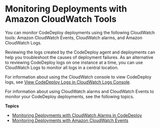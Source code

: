 # Monitoring Deployments with Amazon CloudWatch Tools<a name="monitoring-cloudwatch"></a>

You can monitor CodeDeploy deployments using the following CloudWatch tools: Amazon CloudWatch Events, CloudWatch alarms, and Amazon CloudWatch Logs\. 

Reviewing the logs created by the CodeDeploy agent and deployments can help you troubleshoot the causes of deployment failures\. As an alternative to reviewing CodeDeploy logs on one instance at a time, you can use CloudWatch Logs to monitor all logs in a central location\. 

For information about using the CloudWatch console to view CodeDeploy logs, see [View CodeDeploy Logs in CloudWatch Logs Console](http://aws.amazon.com/blogs/devops/view-aws-codedeploy-logs-in-amazon-cloudwatch-console/)\.

For information about using CloudWatch alarms and CloudWatch Events to monitor your CodeDeploy deployments, see the following topics\. 

**Topics**
+ [Monitoring Deployments with CloudWatch Alarms in CodeDeploy](monitoring-create-alarms.md)
+ [Monitoring Deployments with Amazon CloudWatch Events](monitoring-cloudwatch-events.md)